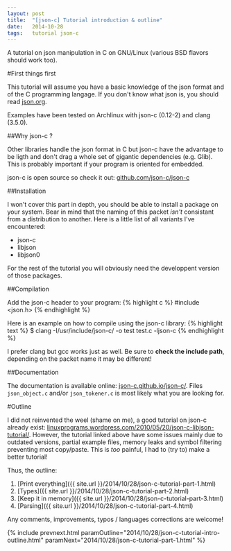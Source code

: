 ```yaml
---
layout: post
title:  "[json-c] Tutorial introduction & outline"
date:   2014-10-28
tags:   tutorial json-c
---
```

A tutorial on json manipulation in C on GNU/Linux (various BSD flavors should work too).

#First things first

This tutorial will assume you have a basic knowledge of the json format and of the C programming langage. If you don't know what json is, you should read [json.org](http://www.json.org).

Examples have been tested on Archlinux with json-c (0.12-2) and clang (3.5.0).

##Why json-c ?

Other libraries handle the json format in C but json-c have the advantage to be ligth and don't drag a whole set of gigantic dependencies (e.g. Glib). This is probably important if your program is oriented for embedded.

json-c is open source so check it out: [github.com/json-c/json-c](https://github.com/json-c/json-c)

##Installation

I won't cover this part in depth, you should be able to install a package on your system.
Bear in mind that the naming of this packet *isn't* consistant from a distribution to another. Here is a little list of all variants I've encountered:

* json-c
* libjson
* libjson0

For the rest of the tutorial you will obviously need the developpent version of those packages.

##Compilation

Add the json-c header to your program:
{% highlight c %}
#include <json.h>
{% endhighlight %}

Here is an example on how to compile using the json-c library:
{% highlight text %}
$ clang -I/usr/include/json-c/ -o test test.c -ljson-c
{% endhighlight %}

I prefer clang but gcc works just as well. Be sure to **check the include path**, depending on the packet name it may be different!

##Documentation

The documentation is available online: [json-c.github.io/json-c/](https://json-c.github.io/json-c/). Files `json_object.c` and/or `json_tokener.c` is most likely what you are looking for.

#Outline

I did not reinvented the weel (shame on me), a good tutorial on json-c already exist: [linuxprograms.wordpress.com/2010/05/20/json-c-libjson-tutorial/](http://linuxprograms.wordpress.com/2010/05/20/json-c-libjson-tutorial/). However, the tutorial linked above have some issues mainly due to outdated versions, partial example files, memory leaks and symbol filtering preventing most copy/paste. This is *too* painful, I had to (try to) make a better tutorial!

Thus, the outline:

1. [Print everything]({{ site.url }}/2014/10/28/json-c-tutorial-part-1.html)
2. [Types]({{ site.url }}/2014/10/28/json-c-tutorial-part-2.html)
3. [Keep it in memory]({{ site.url }}/2014/10/28/json-c-tutorial-part-3.html)
4. [Parsing]({{ site.url }}/2014/10/28/json-c-tutorial-part-4.html)

Any comments, improvements, typos / languages corrections are welcome!

{% include prevnext.html paramOutline="2014/10/28/json-c-tutorial-intro-outline.html" paramNext="2014/10/28/json-c-tutorial-part-1.html" %}